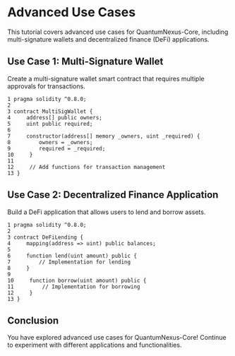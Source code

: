 # Advanced Use Cases

This tutorial covers advanced use cases for QuantumNexus-Core, including multi-signature wallets and decentralized finance (DeFi) applications.

## Use Case 1: Multi-Signature Wallet

Create a multi-signature wallet smart contract that requires multiple approvals for transactions.

```solidity
1 pragma solidity ^0.8.0;
2 
3 contract MultiSigWallet {
4     address[] public owners;
5     uint public required;
6 
7     constructor(address[] memory _owners, uint _required) {
8         owners = _owners;
9         required = _required;
10     }
11 
12     // Add functions for transaction management
13 }
```

## Use Case 2: Decentralized Finance Application
Build a DeFi application that allows users to lend and borrow assets.

```solidity
1 pragma solidity ^0.8.0;
2 
3 contract DeFiLending {
4     mapping(address => uint) public balances;
5 
6     function lend(uint amount) public {
7         // Implementation for lending
8     }
9 
10     function borrow(uint amount) public {
11         // Implementation for borrowing
12     }
13 }
```

## Conclusion
You have explored advanced use cases for QuantumNexus-Core! Continue to experiment with different applications and functionalities.
